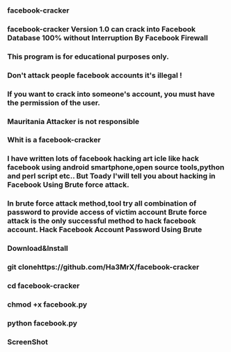 ### facebook-cracker
### facebook-cracker Version 1.0 can crack into Facebook Database 100% without Interruption By Facebook Firewall
### This program is for educational purposes only.
### Don't attack people facebook accounts it's illegal !
### If you want to crack into someone's account, you must have the permission of the user.
### Mauritania Attacker is not responsible

### Whit is a facebook-cracker

### I have written lots of facebook hacking art icle like hack facebook using android smartphone,open source tools,python and perl script etc.. But Toady I'will tell you about hacking in Facebook Using Brute force attack.
### In brute force attack method,tool try all combination of password to provide access of victim account Brute force attack is the only successful method to hack facebook account. Hack Facebook Account Password Using Brute

### Download&Install

### git clonehttps://github.com/Ha3MrX/facebook-cracker

### cd facebook-cracker

### chmod +x facebook.py

### python facebook.py

### ScreenShot

